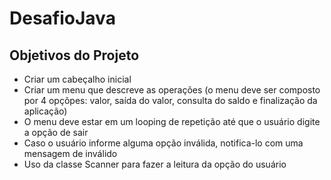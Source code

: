 # DesafioJava

## Objetivos do Projeto

- Criar um cabeçalho inicial
- Criar um menu que descreve as operações (o menu deve ser composto por 4 opçõpes: valor, saída do valor, consulta do saldo e finalização da aplicação)
- O menu deve estar em um looping de repetição até que o usuário digite a opção de sair
- Caso o usuário informe alguma opção inválida, notifica-lo com uma mensagem de inválido
- Uso da classe Scanner para fazer a leitura da opção do usuário

